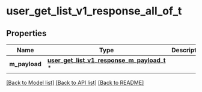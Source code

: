 # user_get_list_v1_response_all_of_t

## Properties
Name | Type | Description | Notes
------------ | ------------- | ------------- | -------------
**m_payload** | [**user_get_list_v1_response_m_payload_t**](user_get_list_v1_response_m_payload.md) \* |  | 

[[Back to Model list]](../README.md#documentation-for-models) [[Back to API list]](../README.md#documentation-for-api-endpoints) [[Back to README]](../README.md)



